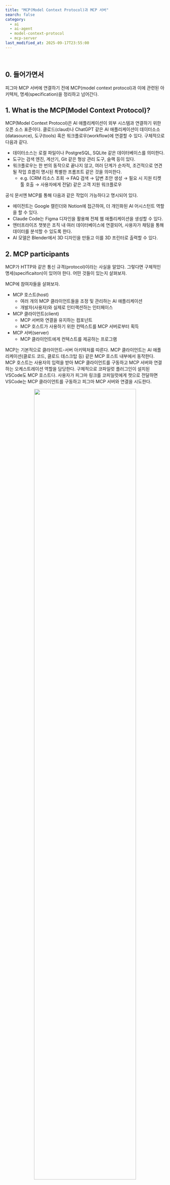 ```yaml
---
title: "MCP(Model Context Protocol)과 MCP 서버"
search: false
category:
  - ai
  - ai-agent
  - model-context-protocol
  - mcp-server
last_modified_at: 2025-09-17T23:55:00
---
```


<br/>

## 0. 들어가면서

피그마 MCP 서버에 연결하기 전에 MCP(model context protocol)과 이에 관련된 아키텍처, 명세(specification)을 정리하고 넘어간다.

## 1. What is the MCP(Model Context Protocol)?

MCP(Model Context Protocol)은 AI 애플리케이션이 외부 시스템과 연결하기 위한 오픈 소스 표준이다. 클로드(claud)나 ChatGPT 같은 AI 애플리케이션이 데이터소소(datasource), 도구(tools) 혹은 워크플로우(workflow)에 연결할 수 있다. 구체적으로 다음과 같다.

- 데이터소스는 로컬 파일이나 PostgreSQL, SQLite 같은 데이터베이스를 의미한다.
- 도구는 검색 엔진, 계산기, Git 같은 형상 관리 도구, 슬랙 등이 있다.
- 워크플로우는 한 번의 동작으로 끝나지 않고, 여러 단계가 순차적, 조건적으로 연견될 작업 흐름이 명시된 특별한 프롬프트 같은 것을 의미한다.
  - e.g. (CRM 리소스 조회 → FAQ 검색 → 답변 초안 생성 → 필요 시 지원 티켓 툴 호출 → 사용자에게 전달) 같은 고객 지원 워크플로우

공식 문서엔 MCP를 통해 다음과 같은 작업이 가능하다고 명시되어 있다.

- 에이전트는 Google 캘린더와 Notion에 접근하여, 더 개인화된 AI 어시스턴트 역할을 할 수 있다.
- Claude Code는 Figma 디자인을 활용해 전체 웹 애플리케이션을 생성할 수 있다.
- 엔터프라이즈 챗봇은 조직 내 여러 데이터베이스에 연결되어, 사용자가 채팅을 통해 데이터를 분석할 수 있도록 한다.
- AI 모델은 Blender에서 3D 디자인을 만들고 이를 3D 프린터로 출력할 수 있다.

## 2. MCP participants

MCP가 HTTP와 같은 통신 규격(protocol)이라는 사실을 알았다. 그렇다면 구체적인 명세(specificaiton)이 있어야 한다. 어떤 것들이 있는지 살펴보자. 

MCP에 참여자들을 살펴보자. 

- MCP 호스트(host)
  - 여러 개의 MCP 클라이언트들을 조정 및 관리하는 AI 애플리케이션 
  - 개발자(사용자)와 실제로 인터랙션하는 인터페이스
- MCP 클라이언트(client)
  - MCP 서버와 연결을 유지하는 컴포넌트
  - MCP 호스트가 사용하기 위한 컨텍스트를 MCP 서버로부터 획득
- MCP 서버(server)
  - MCP 클라이언트에게 컨텍스트를 제공하는 프로그램

MCP는 기본적으로 클라이언트-서버 아키텍처를 따른다. MCP 클라이언트는 AI 애플리케이션(클로드 코드, 클로드 데스크탑 등) 같은 MCP 호스트 내부에서 동작한다. MCP 호스트는 사용자의 입력을 받아 MCP 클라이언트를 구동하고 MCP 서버와 연결하는 오케스트레이션 역할을 담당한다. 구체적으로 코파일럿 플러그인이 설치된 VSCode도 MCP 호스트다. 사용자가 피그마 링크를 코피일럿에게 챗으로 전달하면 VSCode는 MCP 클라이언트를 구동하고 피그마 MCP 서버와 연결을 시도한다.

<div align="center">
  <img src="/images/posts/2025/mcp-and-mcp-server-01.png" width="80%" class="image__border">
</div>
<center>https://modelcontextprotocol.io/docs/learn/architecture</center>

<br/>

MCP 서버는 컨텍스트 데이터를 제공하는 모든 프로그램을 지칭한다. 어디에서 동작하는지 중요하지 않다. 예를 들어보자.

- 로컬 MCP 서버
  - 클로드 데스크탑(MCP 호스트)는 동일한 호스트 머신의 파일 시스템에 접근하기 위해 로컬 머신에 파일 시스템 MCP 서버를 실행 후 MCP 클라이언트로 연결한다.
  - VSCode 코파일럿(MCP 호스트)는 피그마 디자인 시스템에 접근하기 위해 로컬 머신에 피그마 MCP 서버와 MCP 클라이언트로 연결한다. 피그마 MCP 서버는 피그마 애플리케이션을 통해 실행한다.
- 원격 MCP 서버
  - 공식 센트리(sentry) MCP 서버는 센트리 플랫폼에서 동작한다.

## 3. MCP Layers

MCP는 두 개의 레이어로 구성된다.

- 데이터 계층(data layer)
  - 클라이언트-서버 간 통신을 위해 사용하는 JSON-RPC 기반의 프로토콜이다. 
  - 라이프사이클 관리, 핵심 기본 요소(도구, 리소스, 프롬프트, 알림 등)을 위해 사용된다.
- 전송 계층(transport layer)
  - 클라이언트와 서버 사이의 데이터 교환을 가능하게 하는 통신 메카니즘과 채널을 정의한다.
  - 전송(transport) 방식에 따른 연결 수립, 메시지 프레이밍, 그리고 인증(authorization)을 위해 사용된다.

데이터 계층은 메시지 포맷, 도구 호출, 리소스, 프롬프트 등 어떤 데이터/명령을 주고 받을지 규정하는 층이다. 내용물(payload)에 해당한다. 메시지 구조와 의미를 정의하는 [JSON-RPC 2.0](https://www.jsonrpc.org/) 기반 교환 프로토콜을 구현한다. 다음 같은 것들이 포함된다.

- 라이프사이클 관리
  - 클라이언트와 서버 간의 연결 초기화, 기능(capability) 협상, 연결 종료를 처리한다.
- 서버 기능
  - 서버가 핵심 기능을 제공할 수 있게 한다. 
  - 여기에는 AI 동작을 위한 도구, 컨텍스트 데이터를 위한 리소스, 클라이언트와 주고받는 상호작용 템플릿(프롬프트)이 포함된다.
- 클라이언트 기능
  - 서버가 클라이언트에게 호스트 LLM에서 샘플링을 요청하거나, 사용자 입력을 유도하거나, 클라이언트에 메시지를 로그로 남길 수 있도록 한다.
- 유틸리티 기능
  - 실시간 업데이트를 위한 알림(notification), 장시간 실행되는 작업의 진행 상황 추적(progress tracking) 등 추가적인 기능을 지원한다.

전송 계층은 데이터 계층의 메시지를 담아 어떻게 주고 받을지 담당한다. 연결 수립, 메시지 프레이밍, 스트리밍, 인증 같은 내용물을 감싸는 봉투(envelope) 같은 역할을 수행한다. 클라이언트와 서버 사이의 통신 채널과 인증을 관리한다. MCP 참여자들 사이의 안전한 통신, 메시지 프레이밍, 연결 수립 등을 처리한다. 다음과 같은 두 가지 전송 매커니즘을 지원한다.

- STDIO 전송
  - 동일한 머신에서 로컬 프로세스 간 직접적인 프로세스 통신을 위해 표준 입력/출력 스트림을 사용한다. 
  - 네트워크 오버헤드가 없으므로 최적의 성능을 제공한다.
- 스트리밍 가능한 HTTP 전송
  - 클라이언트에서 서버로의 메시지에 HTTP POST를 사용하며, 선택적으로 서버 전송 이벤트(Server-Sent Events)를 통해 스트리밍 기능을 제공한다. 
  - 이 전송 방식은 원격 서버 통신을 가능하게 하며, Bearer 토큰, API 키, 커스텀 헤더 등 표준 HTTP 인증 방법을 지원한다. 
  - MCP는 인증 토큰을 얻기 위해 OAuth 사용을 권장한다.

이렇게 보면 TCP 계층 위에서 HTTP 계층이 동작하는 모습과 동일하다.

## 4. Primitives

서버와 클라이언트의 핵심 기본 기능을 살펴보자. 먼저 MCP 서버가 노출할 수 있는 세 가지 핵심 기본 요소(primitive)는 다음과 같다.

- 도구(Tools)
  - AI 애플리케이션이 동작을 수행하기 위해 호출할 수 있는 실행 가능한 함수들 (예: 파일 작업, API 호출, 데이터베이스 쿼리)
- 리소스(Resources)
  - AI 애플리케이션에 문맥 정보를 제공하는 데이터 소스 (예: 파일 내용, 데이터베이스 레코드, API 응답)
- 프롬프트(Prompts)
  - 언어 모델과의 상호작용을 구조화하는 데 도움이 되는 재사용 가능한 템플릿 (예: 시스템 프롬프트, few-shot 예시)

구체적인 예시를 들어보자. 데이터베이스에 관련된 컨텍스트를 제공하는 MCP 서버가 있다고 생각해보자. 이 MCP 서버는 데이터베이스를 질의(querying)할 수 있는 도구, 데이터베이스의 스키마 정보를 포함한 리소스, 퓨-샷(few-shot) 프롬프트를 포함한 예제 프롬프트들을 노출할 수 있다. MCP 호스트(VSCode)는 MCP 클라이언트를 통해 데이터베이스에 데이터를 질의하거나, 필요한 스키마 정보를 조회하거나, 이미 잘 정의된 프롬프트를 변경해 사용할 수 있다.

MCP 서버가 제공하는 도구를 사용하고 싶을 때 MCP 클라이언트와 어떤 요청이 오고 가는지 살펴보자. MCP 클라이언트는 요청을 보낼 때 `method`라는 프로퍼티에 어떤 연산을 수행할지 함께 전달한다. 각 기본 기능 유형에는 `발견(*/list)`, `조회(*/get)`, `실행(tools/call)` 등이 존재한다. 예를 들어, MCP 서버가 제공하는 도구 리스트를 확인하고 싶을 때 MCP 클라이언트는 구체적으로 다음과 같은 요청을 전달한다. 

- `tools/list` 사용할 수 있는 도구 리스트를 볼 때 사용한다.

```json
{
  "jsonrpc": "2.0",
  "id": 2,
  "method": "tools/list"
}
```

MCP 서버는 다음과 같은 응답을 보낸다. 사용할 수 있는 도구 리스트와 어떤 입력이 필요한지에 대한 내용이 포함되어 있다.

```json
{
  "jsonrpc": "2.0",
  "id": 2,
  "result": {
    "tools": [
      {
        "name": "calculator_arithmetic",
        "title": "Calculator",
        "description": "Perform mathematical calculations including basic arithmetic, trigonometric functions, and algebraic operations",
        "inputSchema": {
          "type": "object",
          "properties": {
            "expression": {
              "type": "string",
              "description": "Mathematical expression to evaluate (e.g., '2 + 3 * 4', 'sin(30)', 'sqrt(16)')"
            }
          },
          "required": ["expression"]
        }
      },
      {
        "name": "weather_current",
        "title": "Weather Information",
        "description": "Get current weather information for any location worldwide",
        "inputSchema": {
          "type": "object",
          "properties": {
            "location": {
              "type": "string",
              "description": "City name, address, or coordinates (latitude,longitude)"
            },
            "units": {
              "type": "string",
              "enum": ["metric", "imperial", "kelvin"],
              "description": "Temperature units to use in response",
              "default": "metric"
            }
          },
          "required": ["location"]
        }
      }
    ]
  }
}
```

특정 도구를 실행하고 싶다면 MCP 클라이언트를 통해 다음과 같은 요청을 보낸다.

- 조회한 도구 중 `weather_current` 도구를 호출한다.
- 필요한 파라미터는 `location`, `units` 이다.

```json
{
  "jsonrpc": "2.0",
  "id": 3,
  "method": "tools/call",
  "params": {
    "name": "weather_current",
    "arguments": {
      "location": "San Francisco",
      "units": "imperial"
    }
  }
}
```

이번엔 MCP 클라이언트가 노출할 수 있는 세 가지 핵심 기본 요소(primitives)를 알아보자. MCP 클라이언트가 제공하는 것으로 MCP 서버가 이를 호출할 수 있다. 다음과 같은 기본 요소들이 있다.

- 샘플링(Sampling)
  - 서버가 클라이언트의 AI 애플리케이션에서 언어 모델 완성(completion)을 요청할 수 있게 한다. 
  - 이는 서버 개발자가 언어 모델에 접근하고 싶지만, 특정 모델에 종속되거나 MCP 서버에 언어 모델 SDK를 포함하고 싶지 않을 때 유용하다. 
  - 이 경우 `sampling/complete` 메서드를 사용하여 클라이언트의 AI 애플리케이션에 언어 모델 완성을 요청할 수 있다.
- 추론 요청(Elicitation)
  - 서버가 사용자에게 추가 정보를 요청할 수 있게 한다. 
  - 이는 서버 개발자가 사용자로부터 더 많은 정보를 얻거나, 특정 작업에 대한 확인을 요청하고 싶을 때 유용하다. 
  - 이 경우 `elicitation/request` 메서드를 사용하여 사용자에게 추가 정보를 요청할 수 있다.
- 로깅(Logging)
  - 서버가 클라이언트에 로그 메시지를 전송하여 디버깅 및 모니터링에 활용할 수 있게 한다.

샘플링은 서버가 클라이언트가 가진 AI 모델에게 질문을 보내고 답을 받아오는 기능이다. 서버가 직접 언어 모델을 갖고 있지 않아도 클라이언트의 AI에게 부탁해서 답을 받아오는 구조다. 이런 경우에 유용하다. 

- 서버 개발자는 특정 모델에 종속되어 있지 않으면서 AI 기능을 사용하고 싶다. 
- MCP 서버 안에 언어 모델 SDK를 직접 넣으면 무겁고 복잡하니깐, 클라이언트에게 사용을 위임한다.

샘플링의 플로우를 살펴보자. `sampling/createMessage` 요청이 서버에서부터 시작한다.

- 여러 단계의 사람 참여(human-in-the-loop) 같은 검증 지점을 통해 보안(security)을 보장한다.
- 사용자는 초기 요청과 생성된 응답을 서버로 반환하기 전에 검토(response-review)하고 수정할 수 있다.

<div align="center">
  <img src="/images/posts/2025/mcp-and-mcp-server-02.png" width="80%" class="image__border">
</div>
<center>https://modelcontextprotocol.io/docs/learn/client-concepts</center>

<br/>

MCP 서버가 MCP 클라이언트에게 보내는 요청은 다음과 같다.

- `sampling/createMessage`은 언어 모델에게 메시지를 기반으로 답변을 생성해달라는 요청이다.

```json
{
  "jsonrpc": "2.0",
  "id": 1,
  "method": "sampling/createMessage",
  "params": {
    "messages": [
      {
        "role": "user",
        "content": {
          "type": "text",
          "text": "What is the capital of France?"
        }
      }
    ],
    "modelPreferences": {
      "hints": [
        {
          "name": "claude-3-sonnet"
        }
      ],
      "intelligencePriority": 0.8,
      "speedPriority": 0.5
    },
    "systemPrompt": "You are a helpful assistant.",
    "maxTokens": 100
  }
}
```

MCP 클라이언트는 위 요청을 받으면 AI 모델(ChatGPT)에게 이를 위임힌다. MCP 클라이언트는 MCP 호스트(VSCode 혹은 클로드 데스크탑)와 연결된 AI 모델에게 요청을 포워딩한다. AI 모델로부터 받은 응답을 사용자 리뷰를 거친 후 MCP 서버에게 전달한다. 메시지 포맷은 다음과 같다.

```json
{
  "jsonrpc": "2.0",
  "id": 1,
  "result": {
    "role": "assistant",
    "content": {
      "type": "text",
      "text": "The capital of France is Paris."
    },
    "model": "claude-3-sonnet-20240307",
    "stopReason": "endTurn"
  }
}
```

## CLOSING

[MCP 명세서](https://modelcontextprotocol.io/specification/2025-06-18)을 보면 위에서 예시로 든 `tools`, `sampling` 외에도 다른 요소들(primitives)에 대한 요청, 응답 예시가 있다. MCP 참여자들의 시퀀스 다이어그램들도 있으니 한번 읽어보면 이 프로토콜에 대한 개념을 잡을 수 있다. 

이 프로토콜은 용어가 헷갈린다. 아래와 같은 개념들이 혼란을 일으킨 것 같다.

- 호스트가 물리적 머신을 의미하지 않고, VSCode 같은 애플리케이션을 의미한다.
- 클라이언트가 요청만 수행하는 것이 아니고 서버로부터 요청을 받는다.
- 서버가 받드시 외부에서 동작하는 것이 아니라 MCP 호스트가 설치된 머신에서 실행 중일 수 있다.

#### REFERENCE

- <https://modelcontextprotocol.io/docs/getting-started/intro>
- <https://modelcontextprotocol.io/docs/learn/architecture>
- <https://modelcontextprotocol.io/specification/2025-06-18>
- <https://www.jsonrpc.org/>

[improve-development-process-by-vibe-coding-link]: https://junhyunny.github.io/ai/ai-agent/copilot/prompt/improve-development-process-by-vibe-coding/